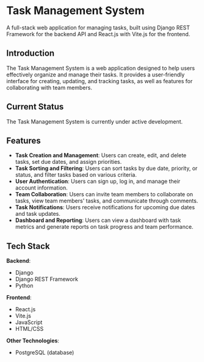 <h1>Task Management System</h1>

A full-stack web application for managing tasks, built using Django REST Framework for the backend API and React.js with Vite.js for the frontend.

<h2>Introduction</h2>

The Task Management System is a web application designed to help users effectively organize and manage their tasks. It provides a user-friendly interface for creating, updating, and tracking tasks, as well as features for collaborating with team members.

<h2>Current Status</h2>

The Task Management System is currently under active development.

<h2>Features</h2>

<ul>

<li><strong>Task Creation and Management</strong>: Users can create, edit, and delete tasks, set due dates, and assign priorities.</li>

<li><strong>Task Sorting and Filtering</strong>: Users can sort tasks by due date, priority, or status, and filter tasks based on various criteria.</li>

<li><strong>User Authentication</strong>: Users can sign up, log in, and manage their account information.</li>

<li><strong>Team Collaboration</strong>: Users can invite team members to collaborate on tasks, view team members' tasks, and communicate through comments.</li>

<li><strong>Task Notifications</strong>: Users receive notifications for upcoming due dates and task updates.</li>

<li><strong>Dashboard and Reporting</strong>: Users can view a dashboard with task metrics and generate reports on task progress and team performance.</li>

</ul>

<h2>Tech Stack</h2>

<strong>Backend</strong>:

<ul>

<li>Django</li>

<li>Django REST Framework</li>

<li>Python</li>

</ul>

<strong>Frontend</strong>:

<ul>

<li>React.js</li>

<li>Vite.js</li>

<li>JavaScript</li>

<li>HTML/CSS</li>

</ul>

<strong>Other Technologies</strong>:

<ul>

<li>PostgreSQL (database)</li>
